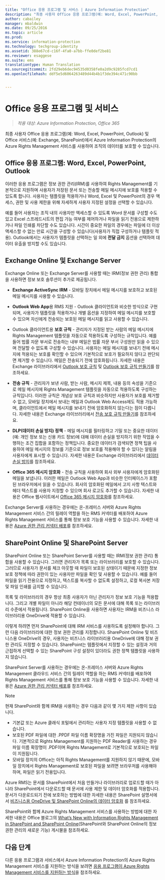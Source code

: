 ```yaml
---
title: "Office 응용 프로그램 및 서비스 | Azure Information Protection"
description: "최종 사용자 Office 응용 프로그램(예: Word, Excel, PowerPoint, Outlook) 및 Office 서비스(예: Exchange, SharePoint)에서 Azure Rights Management 서비스를 사용하여 조직의 데이터를 보호하는 방법을 소개합니다."
author: cabailey
manager: mbaldwin
ms.date: 09/25/2016
ms.topic: article
ms.prod: 
ms.service: information-protection
ms.technology: techgroup-identity
ms.assetid: 388e67cd-c16f-4fa0-a7bb-ffe0def2be81
ms.reviewer: esaggese
ms.suite: ems
translationtype: Human Translation
ms.sourcegitcommit: 2fd29eb6dec94535d0358fe0a2d9c9285fcd7cd1
ms.openlocfilehash: ddf5e5d6064263489d44b4b1f3de394c471c90bb


---
```



# Office 응용 프로그램 및 서비스

>*적용 대상: Azure Information Protection, Office 365*

최종 사용자 Office 응용 프로그램(예: Word, Excel, PowerPoint, Outlook) 및 Office 서비스(예: Exchange, SharePoint)에서 Azure Information Protection의 Azure Rights Management 서비스를 사용하여 조직의 데이터를 보호할 수 있습니다.

## Office 응용 프로그램: Word, Excel, PowerPoint, Outlook
이러한 응용 프로그램은 정보 권한 관리(IRM)를 사용하여 Rights Management를 기본적으로 지원하며 사용자가 저장된 문서 또는 전송할 메일 메시지에 보호를 적용할 수 있도록 합니다. 사용자는 템플릿을 적용하거나 Word, Excel 및 PowerPoint의 경우 액세스, 권한 및 사용 제한을 위해 자세하게 사용자 지정된 설정을 선택할 수 있습니다. 

예를 들어 사용자는 조직 내의 사용자만 액세스할 수 있도록 Word 문서를 구성할 수도 있고 Excel 스프레드시트의 편집 가능 여부를 제어하거나 파일을 읽기 전용으로 제한하거나 파일 인쇄를 차단할 수도 있습니다. 시간이 중요한 파일의 경우에는 파일에 더 이상 액세스할 수 없는 만료 시간을 구성할 수 있습니다(사용자가 직접 구성하거나 템플릿 적용). Outlook에서는 사용자가 템플릿을 선택하는 일 외에 **전달 금지** 옵션을 선택하여 데이터 유출을 방지할 수도 있습니다.

## Exchange Online 및 Exchange Server
Exchange Online 또는 Exchange Server를 사용할 때는 IRM(정보 권한 관리) 통합을 사용하면 정보 보호 솔루션이 추가로 제공됩니다.

-   **Exchange ActiveSync IRM** - 모바일 장치에서 메일 메시지를 보호하고 보호된 메일 메시지를 사용할 수 있습니다.

-   **Outlook Web App**용 RMS 지원 - Outlook 클라이언트와 비슷한 방식으로 구현되며, 사용자가 템플릿을 적용하거나 개별 옵션을 지정하여 메일 메시지를 보호할 수 있으며 자신에게 전송되는 보호된 메일 메시지를 읽고 사용할 수 있습니다.

-   Outlook 클라이언트용 **보호 규칙** - 관리자가 지정된 받는 사람의 메일 메시지에 Rights Management 템플릿을 자동으로 적용하도록 구성하는 규칙입니다. 예를 들어 법률 자문 부서로 전송하는 내부 메일은 법률 자문 부서 구성원만 읽을 수 있으며 전달할 수 없도록 구성할 수 있습니다. 사용자는 메일 메시지를 보내기 전에 메시지에 적용되는 보호를 확인할 수 있으며 기본적으로 보호가 필요하지 않다고 판단되면 제거할 수 있습니다. 메일은 전송되기 전에 암호화됩니다. 자세한 내용은 Exchange 라이브러리에서 [Outlook 보호 규칙](https://technet.microsoft.com/library/dd638178%28v=exchg.150%29.aspx) 및 [Outlook 보호 규칙 만들기](https://technet.microsoft.com/library/dd638196%28v=exchg.150%29.aspx)를 참조하세요.

-   **전송 규칙** - 관리자가 보낸 사람, 받는 사람, 메시지 제목, 내용 등의 속성을 기준으로 메일 메시지에 Rights Management 템플릿을 자동으로 적용하도록 구성하는 규칙입니다. 이러한 규칙은 개념상 보호 규칙과 비슷하지만 사용자가 보호를 제거할 수 없고, 모바일 장치에서 보내는 메일과 Outlook Web Access에도 적용 가능하며, 클라이언트에서 메일 메시지를 보내기 전에 암호화하지 않는다는 점이 다릅니다. 자세한 내용은 Exchange 라이브러리에서 [전송 보호 규칙 만들기](https://technet.microsoft.com/library/dd302432.aspx)를 참조하세요.

-   **DLP(데이터 손실 방지) 정책** - 메일 메시지를 필터링하고 기밀 또는 중요한 데이터(예: 개인 정보 또는 신용 카드 정보)에 대해 데이터 손실을 방지하기 위한 작업을 수행하는 조건 집합을 포함하는 정책입니다. 중요한 데이터가 검색되면 정책 팁을 사용하여 메일 메시지의 정보를 기준으로 정보 보호를 적용해야 할 수 있다는 알림을 사용자에게 표시할 수 있습니다. 자세한 내용은 Exchange 라이브러리에서 [데이터 손실 방지](https://technet.microsoft.com/library/jj150527%28v=exchg.150%29.aspx)를 참조하세요.

-   **Office 365 메시지 암호화** - 전송 규칙을 사용하여 회사 외부 사용자에게 암호화된 메일을 보냅니다. 이러한 메일은 Outlook Web App과 비슷한 인터페이스가 포함된 브라우저에서 읽을 수 있습니다. 회사의 암호화된 메일에서 고지 사항 텍스트와 헤더 텍스트를 사용자 지정할 수 있으며 회사 로고도 추가할 수 있습니다. 자세한 내용은 Office 웹사이트에서 [Office 365 메시지 암호화](https://office.microsoft.com/o365-message-encryption-FX104179182.aspx)를 참조하세요.

Exchange Server를 사용하는 경우에는 온-프레미스 서버와 Azure Rights Management 서비스 간의 릴레이 역할을 하는 RMS 커넥터를 배포하여 Azure Rights Management 서비스를 통해 정보 보호 기능을 사용할 수 있습니다. 자세한 내용은 [Azure 권한 관리 커넥터 배포](../deploy-use/deploy-rms-connector.md)를 참조하세요.

## SharePoint Online 및 SharePoint Server
SharePoint Online 또는 SharePoint Server를 사용할 때는 IRM(정보 권한 관리) 통합을 사용할 수 있습니다. 그러면 관리자가 목록 또는 라이브러리를 보호할 수 있습니다. 그러므로 사용자가 문서를 체크 아웃할 때 파일이 보호된 상태이기 때문에 지정한 정보 보호 정책에 따라 권한이 있는 사용자만 파일을 확인 및 사용할 수 있습니다. 예를 들어 파일을 읽기 전용으로 지정하고, 텍스트를 복사할 수 없도록 설정하고, 로컬 복사본 저장 및 파일 인쇄를 금지할 수 있습니다.

목록 및 라이브러리의 경우 항상 최종 사용자가 아닌 관리자가 정보 보호 기능을 적용합니다. 그리고 개별 파일이 아니라 해당 컨테이너의 모든 문서에 대해 목록 또는 라이브러리 수준에서 적용됩니다.  SharePoint Online을 사용하면 사용자는 IRM을 비즈니스 라이브러리용 OneDrive에 적용할 수 있습니다.

이렇게 하려면 먼저 SharePoint에 대해 IRM 서비스를 사용하도록 설정해야 합니다. 그런 다음 라이브러리에 대한 정보 권한 관리를 지정합니다. SharePoint Online 및 비즈니스용 OneDrive의 경우, 사용자는 비즈니스 라이브러리용 OneDrive에 대해 정보 권한 관리도 지정할 수 있습니다. SharePoint는 템플릿에서 지정할 수 있는 설정과 거의 근접하게 선택할 수 있는 SharePoint 구성 설정이 있더라도 권한 정책 템플릿을 사용하지 않습니다.

SharePoint Server를 사용하는 경우에는 온-프레미스 서버와 Azure Rights Management 클라우드 서비스 간의 릴레이 역할을 하는 RMS 커넥터를 배포하여 Rights Management 서비스를 통해 정보 보호 기능을 사용할 수 있습니다. 자세한 내용은 [Azure 권한 관리 커넥터 배포](../deploy-use/deploy-rms-connector.md)를 참조하세요.

> [!NOTE]
> 현재 SharePoint와 함께 IRM을 사용하는 경우 다음과 같이 몇 가지 제한 사항이 있습니다.
> 
> -   기본값 또는 Azure 클래식 포털에서 관리하는 사용자 지정 템플릿을 사용할 수 없습니다.
> -   보호된 PDF 파일에 대한 .PPDF 파일 이름 확장명을 가진 파일은 지원되지 않습니다. 기본적으로 Rights Management를 지원하는 PDF Reader를 사용하는 경우 파일 이름 확장명이 .PDF이며 Rights Management로 기본적으로 보호되는 파일이 지원됩니다.
> -   모바일 장치의 Office는 아직 Rights Management를 지원하지 않기 때문에, 모바일 장치에서 Rights Management로 보호된 파일을 보려면 브라우저를 사용해야 하며, 파일은 읽기 전용입니다.

Azure RMS는 문서를 SharePoint에서 처음 만들거나 라이브러리로 업로드할 때가 아니라 SharePoint에서 다운로드할 때 문서에 사용 제한 및 데이터 암호화를 적용합니다. 문서가 다운로드되기 전에 보호하는 방법에 대한 자세한 내용은 SharePoint 설명서에서 [비즈니스용 OneDrive 및 SharePoint Online의 데이터 암호화](https://technet.microsoft.com/library/dn905447.aspx) 를 참조하세요.

SharePoint와 함께 Azure Rights Management 서비스를 사용하는 방법에 대한 자세한 내용은 Office 블로그의 [What’s New with Information Rights Management in SharePoint and SharePoint Online](http://blogs.office.com/2012/11/09/whats-new-with-information-rights-management-in-sharepoint-and-sharepoint-online/)(SharePoint와 SharePoint Online의 정보 권한 관리의 새로운 기능) 게시물을 참조하세요.

## 다음 단계

다른 응용 프로그램과 서비스에서 Azure Information Protection의 Azure Rights Management 서비스를 지원하는 방식을 보려면 [응용 프로그램이 Azure Rights Management 서비스를 지원하는 방식](applications-support.md)을 참조하세요.


<!--HONumber=Sep16_HO4-->


